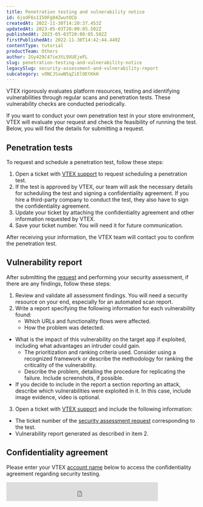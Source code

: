 ```yaml
---
title: Penetration testing and vulnerability notice
id: 6jodF6s1I50Fg84ZwutOCb
createdAt: 2022-11-30T14:20:37.453Z
updatedAt: 2023-05-03T20:00:05.502Z
publishedAt: 2023-05-03T20:00:05.502Z
firstPublishedAt: 2022-11-30T14:42:44.449Z
contentType: tutorial
productTeam: Others
author: 2Gy429C47ie3tL9XUEjeFL
slug: penetration-testing-and-vulnerability-notice
legacySlug: security-assessment-and-vulnerability-report
subcategory: vONCJSxwN5qZiElOEtKkH
---
```


VTEX rigorously evaluates platform resources, testing and identifying vulnerabilities through regular scans and penetration tests. These vulnerability checks are conducted periodically.

If you want to conduct your own penetration test in your store environment, VTEX will evaluate your request and check the feasibility of running the test. Below, you will find the details for submitting a request.

## Penetration tests

To request and schedule a penetration test, follow these steps:

1. Open a ticket with [VTEX support](https://help.vtex.com/en/support) to request scheduling a penetration test.
2. If the test is approved by VTEX, our team will ask the necessary details for scheduling the test and signing a confidentiality agreement. If you hire a third-party company to conduct the test, they also have to sign the confidentiality agreement.
3. Update your ticket by attaching the confidentiality agreement and other information requested by VTEX.
4. Save your ticket number. You will need it for future communication.

After receiving your information, the VTEX team will contact you to confirm the penetration test.

## Vulnerability report

After submitting the [request](#requesting-a-security-assessment) and performing your security assessment, if there are any findings, follow these steps:

1. Review and validate all assessment findings. You will need a security resource on your end, especially for an automated scan report.
2. Write a report specifying the following information for each vulnerability found:
    - Which URLs and functionality flows were affected.
    - How the problem was detected.
- What is the impact of this vulnerability on the target app if exploited, including what advantages an intruder could gain.
    - The prioritization and ranking criteria used. Consider using a recognized framework or describe the methodology for ranking the criticality of the vulnerability.
    - Describe the problem, detailing the procedure for replicating the failure. Include screenshots, if possible.
- If you decide to include in the report a section reporting an attack, describe which vulnerabilities were exploited in it. In this case, include image evidence, video is optional.
3. Open a ticket with [VTEX support](https://help.vtex.com/pt/support) and include the following information:
- The ticket number of the [security assessment request](#requesting-a-security-assessment) corresponding to the test.
- Vulnerability report generated as described in item 2.

## Confidentiality agreement

Please enter your VTEX [account name](https://help.vtex.com/pt/tutorial/what-is-an-account-name--i0mIGLcg3QyEy8OCicEoC) below to access the confidentiality agreement regarding security testing.

<iframe src="https://help.vtex.com/insertaccountname?id=2v21LREFpBKvPlFEJmCpwX" title="Insert your account name and click the button." frameBorder="0" width="400" height="50"></iframe>

